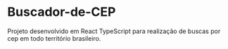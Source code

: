 # Buscador-de-CEP
Projeto desenvolvido em React TypeScript para realização de buscas por cep em todo território brasileiro.
